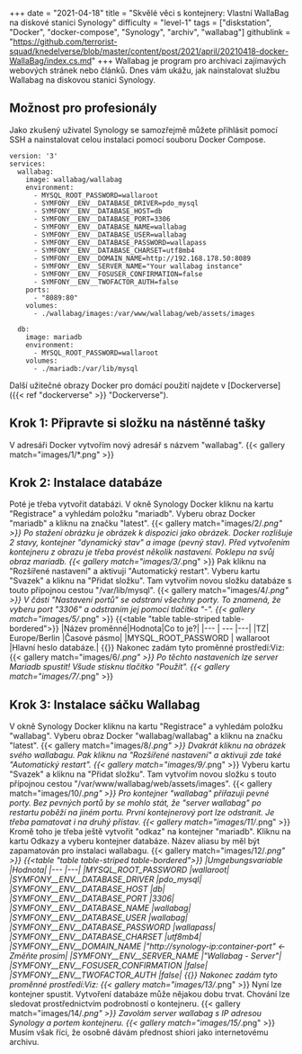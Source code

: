 +++
date = "2021-04-18"
title = "Skvělé věci s kontejnery: Vlastní WallaBag na diskové stanici Synology"
difficulty = "level-1"
tags = ["diskstation", "Docker", "docker-compose", "Synology", "archiv", "wallabag"]
githublink = "https://github.com/terrorist-squad/knedelverse/blob/master/content/post/2021/april/20210418-docker-WallaBag/index.cs.md"
+++
Wallabag je program pro archivaci zajímavých webových stránek nebo článků. Dnes vám ukážu, jak nainstalovat službu Wallabag na diskovou stanici Synology.
## Možnost pro profesionály
Jako zkušený uživatel Synology se samozřejmě můžete přihlásit pomocí SSH a nainstalovat celou instalaci pomocí souboru Docker Compose.
```
version: '3'
services:
  wallabag:
    image: wallabag/wallabag
    environment:
      - MYSQL_ROOT_PASSWORD=wallaroot
      - SYMFONY__ENV__DATABASE_DRIVER=pdo_mysql
      - SYMFONY__ENV__DATABASE_HOST=db
      - SYMFONY__ENV__DATABASE_PORT=3306
      - SYMFONY__ENV__DATABASE_NAME=wallabag
      - SYMFONY__ENV__DATABASE_USER=wallabag
      - SYMFONY__ENV__DATABASE_PASSWORD=wallapass
      - SYMFONY__ENV__DATABASE_CHARSET=utf8mb4
      - SYMFONY__ENV__DOMAIN_NAME=http://192.168.178.50:8089
      - SYMFONY__ENV__SERVER_NAME="Your wallabag instance"
      - SYMFONY__ENV__FOSUSER_CONFIRMATION=false
      - SYMFONY__ENV__TWOFACTOR_AUTH=false
    ports:
      - "8089:80"
    volumes:
      - ./wallabag/images:/var/www/wallabag/web/assets/images

  db:
    image: mariadb
    environment:
      - MYSQL_ROOT_PASSWORD=wallaroot
    volumes:
      - ./mariadb:/var/lib/mysql

```
Další užitečné obrazy Docker pro domácí použití najdete v [Dockerverse]({{< ref "dockerverse" >}} "Dockerverse").
## Krok 1: Připravte si složku na nástěnné tašky
V adresáři Docker vytvořím nový adresář s názvem "wallabag".
{{< gallery match="images/1/*.png" >}}

## Krok 2: Instalace databáze
Poté je třeba vytvořit databázi. V okně Synology Docker kliknu na kartu "Registrace" a vyhledám položku "mariadb". Vyberu obraz Docker "mariadb" a kliknu na značku "latest".
{{< gallery match="images/2/*.png" >}}
Po stažení obrázku je obrázek k dispozici jako obrázek. Docker rozlišuje 2 stavy, kontejner "dynamický stav" a image (pevný stav). Před vytvořením kontejneru z obrazu je třeba provést několik nastavení. Poklepu na svůj obraz mariadb.
{{< gallery match="images/3/*.png" >}}
Pak kliknu na "Rozšířené nastavení" a aktivuji "Automatický restart". Vyberu kartu "Svazek" a kliknu na "Přidat složku". Tam vytvořím novou složku databáze s touto přípojnou cestou "/var/lib/mysql".
{{< gallery match="images/4/*.png" >}}
V části "Nastavení portů" se odstraní všechny porty. To znamená, že vyberu port "3306" a odstraním jej pomocí tlačítka "-".
{{< gallery match="images/5/*.png" >}}
{{<table "table table-striped table-bordered">}}
|Název proměnné|Hodnota|Co to je?|
|--- | --- |---|
|TZ| Europe/Berlin	|Časové pásmo|
|MYSQL_ROOT_PASSWORD	 | wallaroot |Hlavní heslo databáze.|
{{</table>}}
Nakonec zadám tyto proměnné prostředí:Viz:
{{< gallery match="images/6/*.png" >}}
Po těchto nastaveních lze server Mariadb spustit! Všude stisknu tlačítko "Použít".
{{< gallery match="images/7/*.png" >}}

## Krok 3: Instalace sáčku Wallabag
V okně Synology Docker kliknu na kartu "Registrace" a vyhledám položku "wallabag". Vyberu obraz Docker "wallabag/wallabag" a kliknu na značku "latest".
{{< gallery match="images/8/*.png" >}}
Dvakrát kliknu na obrázek svého wallabagu. Pak kliknu na "Rozšířené nastavení" a aktivuji zde také "Automatický restart".
{{< gallery match="images/9/*.png" >}}
Vyberu kartu "Svazek" a kliknu na "Přidat složku". Tam vytvořím novou složku s touto přípojnou cestou "/var/www/wallabag/web/assets/images".
{{< gallery match="images/10/*.png" >}}
Pro kontejner "wallabag" přiřazuji pevné porty. Bez pevných portů by se mohlo stát, že "server wallabag" po restartu poběží na jiném portu. První kontejnerový port lze odstranit. Je třeba pamatovat i na druhý přístav.
{{< gallery match="images/11/*.png" >}}
Kromě toho je třeba ještě vytvořit "odkaz" na kontejner "mariadb". Kliknu na kartu Odkazy a vyberu kontejner databáze. Název aliasu by měl být zapamatován pro instalaci wallabagu.
{{< gallery match="images/12/*.png" >}}
{{<table "table table-striped table-bordered">}}
|Umgebungsvariable	|Hodnota|
|--- |---|
|MYSQL_ROOT_PASSWORD	|wallaroot|
|SYMFONY__ENV__DATABASE_DRIVER	|pdo_mysql|
|SYMFONY__ENV__DATABASE_HOST	|db|
|SYMFONY__ENV__DATABASE_PORT	|3306|
|SYMFONY__ENV__DATABASE_NAME	|wallabag|
|SYMFONY__ENV__DATABASE_USER	|wallabag|
|SYMFONY__ENV__DATABASE_PASSWORD	|wallapass|
|SYMFONY__ENV__DATABASE_CHARSET |utf8mb4|
|SYMFONY__ENV__DOMAIN_NAME	|"http://synology-ip:container-port" <- Změňte prosím|
|SYMFONY__ENV__SERVER_NAME	|"Wallabag - Server"|
|SYMFONY__ENV__FOSUSER_CONFIRMATION	|false|
|SYMFONY__ENV__TWOFACTOR_AUTH	|false|
{{</table>}}
Nakonec zadám tyto proměnné prostředí:Viz:
{{< gallery match="images/13/*.png" >}}
Nyní lze kontejner spustit. Vytvoření databáze může nějakou dobu trvat. Chování lze sledovat prostřednictvím podrobností o kontejneru.
{{< gallery match="images/14/*.png" >}}
Zavolám server wallabag s IP adresou Synology a portem kontejneru.
{{< gallery match="images/15/*.png" >}}
Musím však říci, že osobně dávám přednost shiori jako internetovému archivu.
